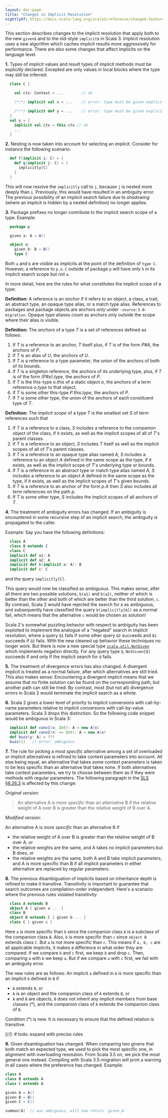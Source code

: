 ```yaml
---
layout: doc-page
title: "Changes in Implicit Resolution"
nightlyOf: https://docs.scala-lang.org/scala3/reference/changed-features/implicit-resolution.html
---
```


This section describes changes to the implicit resolution that apply both to the new `given`s and to the old-style `implicit`s in Scala 3.
Implicit resolution uses a new algorithm which caches implicit results
more aggressively for performance. There are also some changes that
affect implicits on the language level.

**1.** Types of implicit values and result types of implicit methods
must be explicitly declared. Excepted are only values in local blocks
where the type may still be inferred:
```scala
  class C {

    val ctx: Context = ...        // ok

    /*!*/ implicit val x = ...    // error: type must be given explicitly

    /*!*/ implicit def y = ...    // error: type must be given explicitly
  }
  val y = {
    implicit val ctx = this.ctx // ok
    ...
  }
```
**2.** Nesting is now taken into account for selecting an implicit. Consider for instance the following scenario:
```scala
  def f(implicit i: C) = {
    def g(implicit j: C) = {
      implicitly[C]
    }
  }
```
This will now resolve the `implicitly` call to `j`, because `j` is nested
more deeply than `i`. Previously, this would have resulted in an
ambiguity error. The previous possibility of an implicit search failure
due to _shadowing_ (where an implicit is hidden by a nested definition)
no longer applies.

**3.** Package prefixes no longer contribute to the implicit search scope of a type. Example:
```scala
  package p

  given a: A = A()

  object o:
    given b: B = B()
    type C
```
Both `a` and `b` are visible as implicits at the point of the definition
of `type C`. However, a reference to `p.o.C` outside of package `p` will
have only `b` in its implicit search scope but not `a`.

In more detail, here are the rules for what constitutes the implicit scope of
a type:

**Definition:** A reference is an _anchor_ if it refers to an object, a class, a trait, an abstract type, an opaque type alias, or a match type alias. References to packages and package objects are anchors only under `-source:3.0-migration`.
Opaque type aliases count as anchors only outside the scope where their alias is visible.

**Definition:** The _anchors_ of a type _T_ is a set of references defined as follows:

  1. If _T_ is a reference to an anchor, _T_ itself plus, if _T_ is of the form _P#A_, the anchors of _P_.
  1. If _T_ is an alias of _U_, the anchors of _U_.
  1. If _T_ is a reference to a type parameter, the union of the anchors of both of its bounds.
  1. If _T_ is a singleton reference, the anchors of its underlying type, plus,
    if _T_ is of the form _(P#x).type_, the anchors of _P_.
  1. If _T_ is the this-type _o.this_ of a static object _o_, the anchors of a term reference _o.type_ to that object,
  1. If _T_ is some other this-type _P.this.type_, the anchors of _P_.
  1. If _T_ is some other type, the union of the anchors of each constituent type of _T_.

 **Definition:** The _implicit scope_ of a type _T_ is the smallest set _S_ of term references such that

  1. If _T_ is a reference to a class, _S_ includes a reference to the companion object
    of the class, if it exists, as well as the implicit scopes of all of _T_'s parent classes.
  1. If _T_ is a reference to an object, _S_ includes _T_ itself as well as
    the implicit scopes of all of _T_'s parent classes.
  1. If _T_ is a reference to an opaque type alias named _A_, _S_ includes
    a reference to an object _A_ defined in the same scope as the type, if it exists,
    as well as the implicit scope of _T_'s underlying type or bounds.
  1. If _T_ is a reference to an abstract type or match type alias
    named _A_, _S_ includes a reference to an object _A_ defined in the same scope as the type, if it exists, as well as the implicit scopes of _T_'s given bounds.
  1. If _T_ is a reference to an anchor of the form _p.A_ then _S_ also includes
    all term references on the path _p_.
  1. If _T_ is some other type, _S_ includes the implicit scopes of all anchors of _T_.


**4.** The treatment of ambiguity errors has changed. If an ambiguity is encountered in some recursive step of an implicit search, the ambiguity is propagated to the caller.

Example: Say you have the following definitions:
```scala
  class A
  class B extends C
  class C
  implicit def a1: A
  implicit def a2: A
  implicit def b(implicit a: A): B
  implicit def c: C
```
and the query `implicitly[C]`.

This query would now be classified as ambiguous. This makes sense, after all
there are two possible solutions, `b(a1)` and `b(a2)`, neither of which is better
than the other and both of which are better than the third solution, `c`.
By contrast, Scala 2 would have rejected the search for `A` as
ambiguous, and subsequently have classified the query `b(implicitly[A])` as a normal fail,
which means that the alternative `c` would be chosen as solution!

Scala 2's somewhat puzzling behavior with respect to ambiguity has been exploited to implement
the analogue of a "negated" search in implicit resolution, where a query `Q1` fails if some
other query `Q2` succeeds and `Q1` succeeds if `Q2` fails. With the new cleaned up behavior
these techniques no longer work. But there is now a new special type [`scala.util.NotGiven`](https://scala-lang.org/api/3.x/scala/util/NotGiven.html)
which implements negation directly. For any query type `Q`, `NotGiven[Q]` succeeds if and only if
the implicit search for `Q` fails.

**5.** The treatment of divergence errors has also changed. A divergent implicit is treated as a normal failure, after which alternatives are still tried. This also makes sense: Encountering a divergent implicit means that we assume that no finite solution can be found on the corresponding path, but another path can still be tried. By contrast,
most (but not all) divergence errors in Scala 2 would terminate the implicit search as a whole.

**6.** Scala 2 gives a lower level of priority to implicit conversions with call-by-name parameters relative to implicit conversions with call-by-value parameters. Scala 3 drops this distinction. So the following code snippet would be ambiguous in Scala 3:

```scala
  implicit def conv1(x: Int): A = new A(x)
  implicit def conv2(x: => Int): A = new A(x)
  def buzz(y: A) = ???
  buzz(1)   // error: ambiguous
```
**7.** The rule for picking a _most specific_ alternative among a set of overloaded or implicit alternatives is refined to take context parameters into account. All else being equal, an alternative that takes some context parameters is taken to be less specific than an alternative that takes none. If both alternatives take context parameters, we try to choose between them as if they were methods with regular parameters. The following paragraph in the [SLS §6.26.3](https://scala-lang.org/files/archive/spec/2.13/06-expressions.html#overloading-resolution) is affected by this change:

_Original version:_

> An alternative A is _more specific_ than an alternative B if the relative weight of A over B is greater than the relative weight of B over A.

_Modified version:_

An alternative A is _more specific_ than an alternative B if

 - the relative weight of A over B is greater than the relative weight of B over A, or
 - the relative weights are the same, and A takes no implicit parameters but B does, or
 - the relative weights are the same, both A and B take implicit parameters, and A is more specific than B if all implicit parameters in either alternative are replaced by regular parameters.

**8.** The previous disambiguation of implicits based on inheritance depth is refined to make it transitive. Transitivity is important to guarantee that search outcomes are compilation-order independent. Here's a scenario where the previous rules violated transitivity:
```scala
  class A extends B
  object A { given a ... }
  class B
  object B extends C { given b ... }
  class C { given c }
```
 Here `a` is more specific than `b` since the companion class `A` is a subclass of the companion class `B`. Also, `b` is more specific than `c`
   since `object B` extends class `C`. But `a` is not more specific than `c`. This means if `a, b, c` are all applicable implicits, it makes
   a difference in what order they are compared. If we compare `b` and `c`
   first, we keep `b` and drop `c`. Then, comparing `a` with `b` we keep `a`. But if we compare `a` with `c` first, we fail with an ambiguity error.

The new rules are as follows: An implicit `a` defined in `A` is more specific than an implicit `b` defined in `B` if

 - `A` extends `B`, or
 - `A` is an object and the companion class of `A` extends `B`, or
 - `A` and `B` are objects,
    `B` does not inherit any implicit members from base classes (*),
    and the companion class of `A` extends the companion class of `B`.

Condition (*) is new. It is necessary to ensure that the defined relation is transitive.

[//]: # todo: expand with precise rules


**9.** Given disambiguation has changed. When comparing two givens that both match an expected type, we used to pick the most specific one, in alignment with
overloading resolution. From Scala 3.5 on, we pick the most general one instead. Compiling with Scala 3.5-migration will print a warning in all cases where the preference has changed. Example:
```scala
class A
class B extends A
class C extends A

given A = A()
given B = B()
given C = C()

summon[A]  // was ambiguous, will now return `given_A`
```

